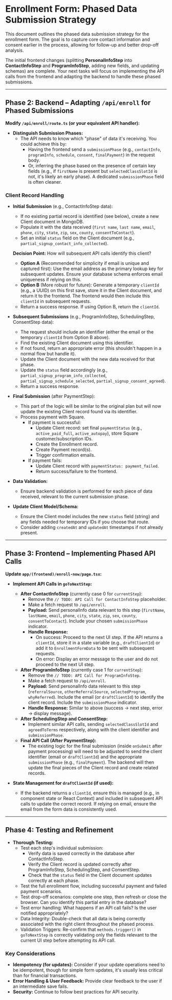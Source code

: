 # Enrollment Form: Phased Data Submission Strategy

This document outlines the phased data submission strategy for the enrollment form. The goal is to capture core contact information and consent earlier in the process, allowing for follow-up and better drop-off analysis.

The initial frontend changes (splitting **PersonalInfoStep** into **ContactInfoStep** and **ProgramInfoStep**, adding new fields, and updating schemas) are complete. Your next tasks will focus on implementing the API calls from the frontend and adapting the backend to handle these phased submissions.

---

## Phase 2: Backend – Adapting `/api/enroll` for Phased Submissions

**Modify `/api/enroll/route.ts` (or your equivalent API handler):**

- **Distinguish Submission Phases:**
  - The API needs to know which "phase" of data it's receiving. You could achieve this by:
    - Having the frontend send a `submissionPhase` (e.g., `contactInfo`, `programInfo`, `schedule`, `consent`, `finalPayment`) in the request body.
    - Or, inferring the phase based on the presence of certain key fields (e.g., if `firstName` is present but `selectedClassSlotId` is not, it's likely an early phase). A dedicated `submissionPhase` field is often cleaner.

### Client Record Handling

- **Initial Submission** (e.g., ContactInfoStep data):
  - If no existing partial record is identified (see below), create a new Client document in MongoDB.
  - Populate it with the data received (`first name`, `last name`, `email`, `phone`, `city`, `state`, `zip`, `sex`, `county`, `consentToContact`).
  - Set an initial `status` field on the Client document (e.g., `partial_signup_contact_info_collected`).

  **Decision Point:** How will subsequent API calls identify this client?
  - **Option A** (Recommended for simplicity if email is unique and captured first): Use the email address as the primary lookup key for subsequent updates. Ensure your database schema enforces email uniqueness if relying on this.
  - **Option B** (More robust for future): Generate a temporary `clientId` (e.g., a UUID) on this first save, store it in the Client document, and return it to the frontend. The frontend would then include this `clientId` in subsequent requests.
  - Return a success response. If using Option B, return the `clientId`.

- **Subsequent Submissions** (e.g., ProgramInfoStep, SchedulingStep, ConsentStep data):
  - The request should include an identifier (either the email or the temporary `clientId` from Option B above).
  - Find the existing Client document using this identifier.
  - If not found, return an appropriate error (this shouldn't happen in a normal flow but handle it).
  - Update the Client document with the new data received for that phase.
  - Update the `status` field accordingly (e.g., `partial_signup_program_info_collected`, `partial_signup_schedule_selected`, `partial_signup_consent_agreed`).
  - Return a success response.

- **Final Submission** (after PaymentStep):
  - This part of the logic will be similar to the original plan but will now update the existing Client record found via its identifier.
  - Process payment with Square.
    - If payment is successful:
      - Update Client record: set final `paymentStatus` (e.g., `active_paid_full`, `active_autopay`), store Square customer/subscription IDs.
      - Create the Enrollment record.
      - Create Payment record(s).
      - Trigger confirmation emails.
    - If payment fails:
      - Update Client record with `paymentStatus: payment_failed`.
      - Return success/failure to the frontend.

- **Data Validation:**
  - Ensure backend validation is performed for each piece of data received, relevant to the current submission phase.

- **Update Client Model/Schema:**
  - Ensure the Client model includes the new `status` field (string) and any fields needed for temporary IDs if you choose that route.
  - Consider adding `createdAt` and `updatedAt` timestamps if not already present.

---

## Phase 3: Frontend – Implementing Phased API Calls

**Update `app/(frontend)/enroll-now/page.tsx`:**

- **Implement API Calls in `goToNextStep`:**
  - **After ContactInfoStep** (currently case 0 for `currentStep`):
    - Remove the `// TODO: API Call for ContactInfoStep` placeholder.
    - Make a fetch request to `/api/enroll`.
    - **Payload:** Send personalInfo data relevant to this step (`firstName`, `lastName`, `email`, `phone`, `city`, `state`, `zip`, `sex`, `county`, `consentToContact`). Include your chosen `submissionPhase` indicator.
    - **Handle Response:**
      - On success: Proceed to the next UI step. If the API returns a `clientId`, store it in a state variable (e.g., `draftClientId`) or add it to `EnrollmentFormData` to be sent with subsequent requests.
      - On error: Display an error message to the user and do not proceed to the next UI step.
  - **After ProgramInfoStep** (currently case 1 for `currentStep`):
    - Remove the `// TODO: API Call for ProgramInfoStep`.
    - Make a fetch request to `/api/enroll`.
    - **Payload:** Send personalInfo data relevant to this step (`referralSource`, `otherReferralSource`, `selectedProgram`, `whyReferred`). Include the email (or `draftClientId`) to identify the client record. Include the `submissionPhase` indicator.
    - **Handle Response:** Similar to above (success → next step, error → display message).
  - **After SchedulingStep and ConsentStep:**
    - Implement similar API calls, sending `selectedClassSlotId` and `agreedToTerms` respectively, along with the client identifier and `submissionPhase`.
  - **Final API Call (After PaymentStep):**
    - The existing logic for the final submission (inside `onSubmit` after payment processing) will need to be adjusted to send the client identifier (email or `draftClientId`) and the appropriate `submissionPhase` (e.g., `finalPayment`). The backend will then update the final pieces of the Client record and create related records.

- **State Management for `draftClientId` (if used):**
  - If the backend returns a `clientId`, ensure this is managed (e.g., in component state or React Context) and included in subsequent API calls to update the correct record. If relying on email, ensure the email from the form data is consistently used.

---

## Phase 4: Testing and Refinement

- **Thorough Testing:**
  - Test each step's individual submission:
    - Verify data is saved correctly in the database after ContactInfoStep.
    - Verify the Client record is updated correctly after ProgramInfoStep, SchedulingStep, and ConsentStep.
    - Check that the `status` field in the Client document updates correctly at each phase.
  - Test the full enrollment flow, including successful payment and failed payment scenarios.
  - Test drop-off scenarios: complete one step, then refresh or close the browser. Can you identify this partial entry in the database?
  - Test error handling: What happens if an API call fails? Is the user notified appropriately?
  - Data Integrity: Double-check that all data is being correctly associated with the right client throughout the phased process.
  - Validation Triggers: Re-confirm that `methods.trigger()` in `goToNextStep` is correctly validating only the fields relevant to the current UI step before attempting its API call.

### Key Considerations

- **Idempotency (for updates):** Consider if your update operations need to be idempotent, though for simple form updates, it's usually less critical than for financial transactions.
- **Error Handling & User Feedback:** Provide clear feedback to the user if an intermediate save fails.
- **Security:** Continue to follow best practices for API security.

